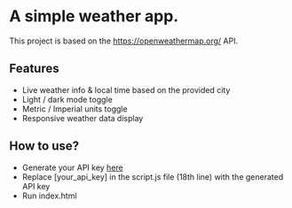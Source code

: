 # A simple weather app.

This project is based on the https://openweathermap.org/ API.


## Features

- Live weather info & local time based on the provided city
- Light / dark mode toggle
- Metric / Imperial units toggle
- Responsive weather data display

## How to use?

- Generate your API key [here](https://openweathermap.org/api)
- Replace [your_api_key] in the script.js file (18th line) with the generated API key
- Run index.html